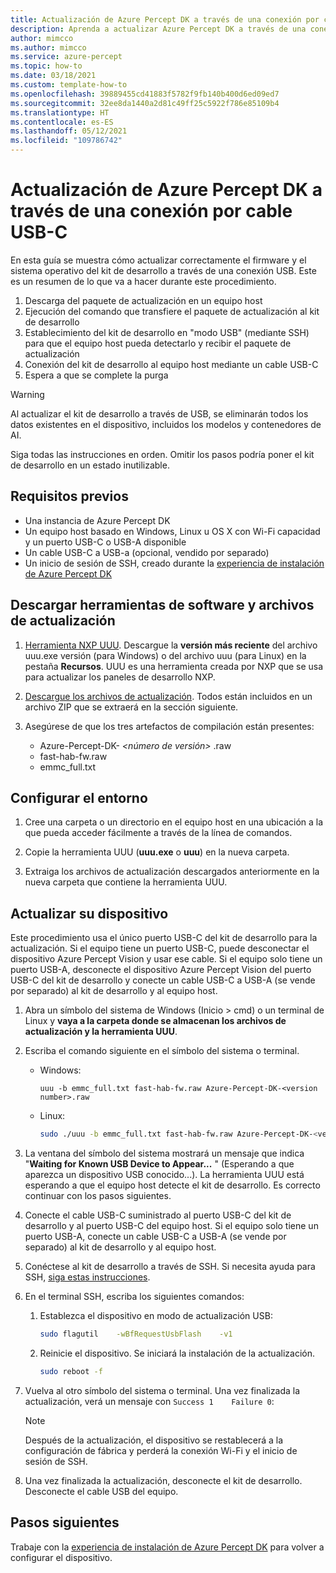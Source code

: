 ```yaml
---
title: Actualización de Azure Percept DK a través de una conexión por cable USB-C
description: Aprenda a actualizar Azure Percept DK a través de una conexión por cable USB-C
author: mimcco
ms.author: mimcco
ms.service: azure-percept
ms.topic: how-to
ms.date: 03/18/2021
ms.custom: template-how-to
ms.openlocfilehash: 39889455cd41883f5782f9fb140b400d6ed09ed7
ms.sourcegitcommit: 32ee8da1440a2d81c49ff25c5922f786e85109b4
ms.translationtype: HT
ms.contentlocale: es-ES
ms.lasthandoff: 05/12/2021
ms.locfileid: "109786742"
---
```

# <a name="how-to-update-azure-percept-dk-over-a-usb-c-cable-connection"></a>Actualización de Azure Percept DK a través de una conexión por cable USB-C

En esta guía se muestra cómo actualizar correctamente el firmware y el sistema operativo del kit de desarrollo a través de una conexión USB. Este es un resumen de lo que va a hacer durante este procedimiento.
1. Descarga del paquete de actualización en un equipo host
1. Ejecución del comando que transfiere el paquete de actualización al kit de desarrollo
1. Establecimiento del kit de desarrollo en "modo USB" (mediante SSH) para que el equipo host pueda detectarlo y recibir el paquete de actualización
1. Conexión del kit de desarrollo al equipo host mediante un cable USB-C
1. Espera a que se complete la purga

> [!WARNING]
> Al actualizar el kit de desarrollo a través de USB, se eliminarán todos los datos existentes en el dispositivo, incluidos los modelos y contenedores de AI.
>
> Siga todas las instrucciones en orden. Omitir los pasos podría poner el kit de desarrollo en un estado inutilizable.


## <a name="prerequisites"></a>Requisitos previos

- Una instancia de Azure Percept DK
- Un equipo host basado en Windows, Linux u OS X con Wi-Fi capacidad y un puerto USB-C o USB-A disponible
- Un cable USB-C a USB-a (opcional, vendido por separado)
- Un inicio de sesión de SSH, creado durante la [experiencia de instalación de Azure Percept DK](./quickstart-percept-dk-set-up.md)

## <a name="download-software-tools-and-update-files"></a>Descargar herramientas de software y archivos de actualización

1. [Herramienta NXP UUU](https://github.com/NXPmicro/mfgtools/releases). Descargue la **versión más reciente** del archivo uuu.exe versión (para Windows) o del archivo uuu (para Linux) en la pestaña **Recursos**. UUU es una herramienta creada por NXP que se usa para actualizar los paneles de desarrollo NXP.

1. [Descargue los archivos de actualización](https://go.microsoft.com/fwlink/?linkid=2155734). Todos están incluidos en un archivo ZIP que se extraerá en la sección siguiente.

1. Asegúrese de que los tres artefactos de compilación están presentes:
    - Azure-Percept-DK- *&lt;número de versión&gt;* .raw
    - fast-hab-fw.raw
    - emmc_full.txt

## <a name="set-up-your-environment"></a>Configurar el entorno

1. Cree una carpeta o un directorio en el equipo host en una ubicación a la que pueda acceder fácilmente a través de la línea de comandos.

1. Copie la herramienta UUU (**uuu.exe** o **uuu**) en la nueva carpeta.

1. Extraiga los archivos de actualización descargados anteriormente en la nueva carpeta que contiene la herramienta UUU.

## <a name="update-your-device"></a>Actualizar su dispositivo

Este procedimiento usa el único puerto USB-C del kit de desarrollo para la actualización.  Si el equipo tiene un puerto USB-C, puede desconectar el dispositivo Azure Percept Vision y usar ese cable.  Si el equipo solo tiene un puerto USB-A, desconecte el dispositivo Azure Percept Vision del puerto USB-C del kit de desarrollo y conecte un cable USB-C a USB-A (se vende por separado) al kit de desarrollo y al equipo host.

1. Abra un símbolo del sistema de Windows (Inicio > cmd) o un terminal de Linux y **vaya a la carpeta donde se almacenan los archivos de actualización y la herramienta UUU**. 

1. Escriba el comando siguiente en el símbolo del sistema o terminal.

    - Windows:

        ```console
        uuu -b emmc_full.txt fast-hab-fw.raw Azure-Percept-DK-<version number>.raw 
        ```

    - Linux:

        ```bash
        sudo ./uuu -b emmc_full.txt fast-hab-fw.raw Azure-Percept-DK-<version number>.raw
        ```

1. La ventana del símbolo del sistema mostrará un mensaje que indica "**Waiting for Known USB Device to Appear...** " (Esperando a que aparezca un dispositivo USB conocido...). La herramienta UUU está esperando a que el equipo host detecte el kit de desarrollo. Es correcto continuar con los pasos siguientes.

1. Conecte el cable USB-C suministrado al puerto USB-C del kit de desarrollo y al puerto USB-C del equipo host. Si el equipo solo tiene un puerto USB-A, conecte un cable USB-C a USB-A (se vende por separado) al kit de desarrollo y al equipo host.

1. Conéctese al kit de desarrollo a través de SSH. Si necesita ayuda para SSH, [siga estas instrucciones](./how-to-ssh-into-percept-dk.md).

1. En el terminal SSH, escriba los siguientes comandos:

    1. Establezca el dispositivo en modo de actualización USB:

        ```bash
        sudo flagutil    -wBfRequestUsbFlash    -v1
        ```

    1. Reinicie el dispositivo. Se iniciará la instalación de la actualización.

        ```bash
        sudo reboot -f
        ```

1. Vuelva al otro símbolo del sistema o terminal. Una vez finalizada la actualización, verá un mensaje con ```Success 1    Failure 0```:

    > [!NOTE]
    > Después de la actualización, el dispositivo se restablecerá a la configuración de fábrica y perderá la conexión Wi-Fi y el inicio de sesión de SSH.

1. Una vez finalizada la actualización, desconecte el kit de desarrollo. Desconecte el cable USB del equipo.  

## <a name="next-steps"></a>Pasos siguientes

Trabaje con la [experiencia de instalación de Azure Percept DK](./quickstart-percept-dk-set-up.md) para volver a configurar el dispositivo.
